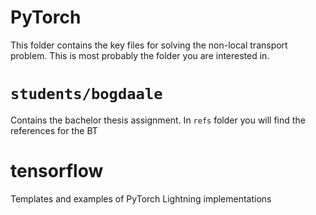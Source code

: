 # PyTorch
This folder contains the key files for solving the non-local transport problem. This is most probably the folder you are interested in.
# `students/bogdaale`
Contains the bachelor thesis assignment. In `refs` folder you will find the references for the BT
# tensorflow
Templates and examples of PyTorch Lightning implementations

